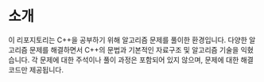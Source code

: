 # 소개
이 리포지토리는 C++을 공부하기 위해 알고리즘 문제를 풀이한 환경입니다. 
다양한 알고리즘 문제를 해결하면서 C++의 문법과 기본적인 자료구조 및 알고리즘 기술을 익혔습니다. 
각 문제에 대한 주석이나 풀이 과정은 포함되어 있지 않으며, 문제에 대한 해결 코드만 제공됩니다.
